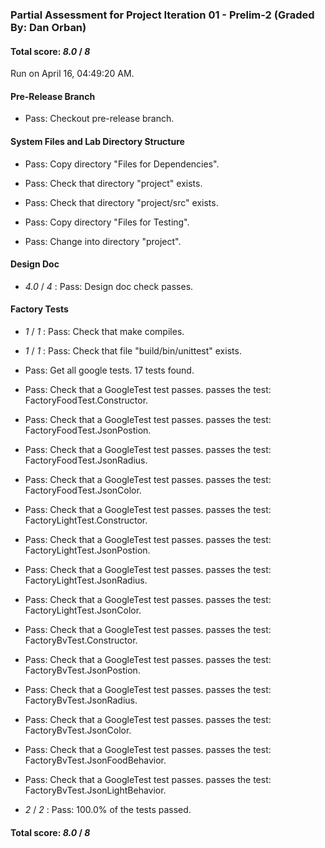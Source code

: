 ### Partial Assessment for Project Iteration 01 - Prelim-2 (Graded By: Dan Orban)

#### Total score: _8.0_ / _8_

Run on April 16, 04:49:20 AM.


#### Pre-Release Branch

+ Pass: Checkout pre-release branch.




#### System Files and Lab Directory Structure

+ Pass: Copy directory "Files for Dependencies".



+ Pass: Check that directory "project" exists.

+ Pass: Check that directory "project/src" exists.

+ Pass: Copy directory "Files for Testing".



+ Pass: Change into directory "project".


#### Design Doc

+  _4.0_ / _4_ : Pass: Design doc check passes.




#### Factory Tests

+  _1_ / _1_ : Pass: Check that make compiles.



+  _1_ / _1_ : Pass: Check that file "build/bin/unittest" exists.

+ Pass: Get all google tests.
    17 tests found.



+ Pass: Check that a GoogleTest test passes.
    passes the test: FactoryFoodTest.Constructor.



+ Pass: Check that a GoogleTest test passes.
    passes the test: FactoryFoodTest.JsonPostion.



+ Pass: Check that a GoogleTest test passes.
    passes the test: FactoryFoodTest.JsonRadius.



+ Pass: Check that a GoogleTest test passes.
    passes the test: FactoryFoodTest.JsonColor.



+ Pass: Check that a GoogleTest test passes.
    passes the test: FactoryLightTest.Constructor.



+ Pass: Check that a GoogleTest test passes.
    passes the test: FactoryLightTest.JsonPostion.



+ Pass: Check that a GoogleTest test passes.
    passes the test: FactoryLightTest.JsonRadius.



+ Pass: Check that a GoogleTest test passes.
    passes the test: FactoryLightTest.JsonColor.



+ Pass: Check that a GoogleTest test passes.
    passes the test: FactoryBvTest.Constructor.



+ Pass: Check that a GoogleTest test passes.
    passes the test: FactoryBvTest.JsonPostion.



+ Pass: Check that a GoogleTest test passes.
    passes the test: FactoryBvTest.JsonRadius.



+ Pass: Check that a GoogleTest test passes.
    passes the test: FactoryBvTest.JsonColor.



+ Pass: Check that a GoogleTest test passes.
    passes the test: FactoryBvTest.JsonFoodBehavior.



+ Pass: Check that a GoogleTest test passes.
    passes the test: FactoryBvTest.JsonLightBehavior.



+  _2_ / _2_ : Pass: 100.0% of the tests passed.

#### Total score: _8.0_ / _8_


